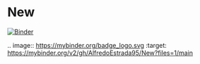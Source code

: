 # New

[![Binder](https://mybinder.org/badge_logo.svg)](https://mybinder.org/v2/gh/AlfredoEstrada95/New?files=1/main)

.. image:: https://mybinder.org/badge_logo.svg
 :target: https://mybinder.org/v2/gh/AlfredoEstrada95/New?files=1/main
